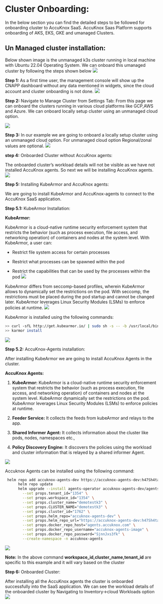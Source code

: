 # **Cluster Onboarding:** 

In the below section you can find the detailed steps to be followed for onboarding cluster to AccuKnox SaaS. AccuKnox Saas Platform supports onboarding of AKS, EKS, GKE and umanaged Clusters.  

## **Un Managed cluster installation:**
Below shown image is the unmanaged k3s cluster running in local machine with Ubuntu 22.04 Operating System. We can onboard this umanaged cluster by following the steps shown below 
![](/overview/images/k3s.png)

**Step 1:** As a first time user, the management console will show up the CNAPP dashboard without any data mentioned in widgets, since the cloud account and cluster onboarding is not done. 
![](/overview/images/cnapp-dashboard.png)

**Step 2:** Navigate to Manage Cluster from Settings Tab: 
From this page we can onboard the clusters running in various cloud platforms like GCP,AWS and Azure. We can onboard locally setup cluster using an unmanaged cloud option. 

![](/overview/images/cluster-onboarding-1.png)

**Step 3:** In our example we are going to onboard a locally setup cluster using an unmanaged cloud option. 
For unmanaged cloud option Regional/zonal values are optional.
![](/overview/images/cluster-onboarding-2.png)

**step 4:** Onboarded Cluster without AccuKnox agents: 

The onboarded cluster’s workload details will not be visible as we have not installed AccuKnox agents. So next we will be installing AccuKnox agents.
![](/overview/images/cluster-onboarding-3.png)

**Step 5:** Installing KubeArmor and AccuKnox agents: 

We are going to install KubeArmor and AccuKnox-agents to connect to the AccuKnox SaaS application.

**Step 5.1:** KubeArmor Installation: 

**KubeArmor:** 

KubeArmor is a cloud-native runtime security enforcement system that restricts the behavior (such as process execution, file access, and networking operation) of containers and nodes at the system level. With KubeArmor, a user can:

+ Restrict file system access for certain processes

+ Restrict what processes can be spawned within the pod

+ Restrict the capabilities that can be used by the processes within the pod
![](/overview/images/kubeArmor.png)

KubeArmor differs from seccomp-based profiles, wherein KubeArmor allows to dynamically set the restrictions on the pod. With seccomp, the restrictions must be placed during the pod startup and cannot be changed later. KubeArmor leverages Linux Security Modules (LSMs) to enforce policies at runtime.
![](/overview/images/cluster-onboarding-4.png)

KubeArmor is installed using the following commands:

```bash
>> curl -sfL http://get.kubearmor.io/ | sudo sh -s -- -b /usr/local/bin
>> karmor install
```
![](/overview/images/cluster-onboarding-5.png)

**Step 5.2:** AccuKnox-Agents installation:

After installing KubeArmor we are going to install AccuKnox Agents in the cluster. 

**AccuKnox Agents:** 

1. **KubeArmor:**  KubeArmor is a cloud-native runtime security enforcement system that restricts the behavior (such as process execution, file access, and networking operation) of containers and nodes at the system level. KubeArmor dynamically set the restrictions on the pod. KubeArmor leverages Linux Security Modules (LSMs) to enforce policies at runtime.

2. **Feeder Service:** It collects the feeds from kubeArmor and relays to the app. 

3. **Shared Informer Agent:** It collects information about the cluster like pods, nodes, namespaces etc., 

4. **Policy Discovery Engine:** It discovers the policies using the workload and cluster information that is relayed by a shared informer Agent. 

![](/overview/images/cluster-onboarding-6.png)

Accuknox Agents can be installed using the following command: 

```bash
 helm repo add accuknox-agents-dev https://accuknox-agents-dev:h47Sh4taEs@agents.accuknox.com/repository/accuknox-agents-dev
      helm repo update
      helm upgrade --install agents-operator accuknox-agents-dev/agents-operator \
        --set props.tenant_id="1354" \
        --set props.workspace_id="1354" \
        --set props.cluster_name="demotestk3" \
        --set props.CLUSTER_NAME="demotestk3" \
        --set props.cluster_id="1762" \
        --set props.helm_repo="accuknox-agents-dev" \
        --set props.helm_repo_url="https://accuknox-agents-dev:h47Sh4taEs@agents.accuknox.com/repository/accuknox-agents-dev" \
        --set props.docker_repo_host="agents.accuknox.com" \
        --set props.docker_repo_username="accuknox-agents-image" \
        --set props.docker_repo_password="SjnnJxs3fk" \
        --create-namespace -n accuknox-agents
```
![](/overview/images/cluster-onboarding-7.png)

**Note:** In the above command **workspace_id,cluster_name,tenant_id**  are specific to this example and it will vary based on the cluster

**Step 6:** Onboarded Cluster: 

After installing all the AccuKnox agents the cluster is onboarded successfully into the SaaS application. We can see the workload details of the onboarded cluster by Navigating to Inventory->cloud Workloads option 
![](/overview/images/cluster-onboarding-8.png)